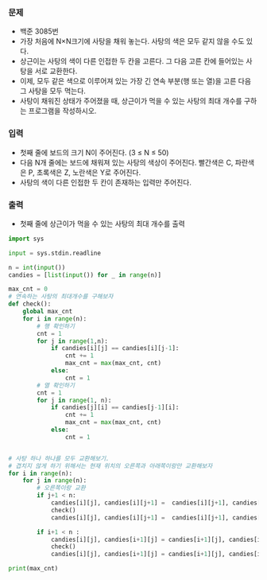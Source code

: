 ### 문제
* 백준 3085번
* 가장 처음에 N×N크기에 사탕을 채워 놓는다. 사탕의 색은 모두 같지 않을 수도 있다. 
* 상근이는 사탕의 색이 다른 인접한 두 칸을 고른다. 그 다음 고른 칸에 들어있는 사탕을 서로 교환한다. 
* 이제, 모두 같은 색으로 이루어져 있는 가장 긴 연속 부분(행 또는 열)을 고른 다음 그 사탕을 모두 먹는다.
* 사탕이 채워진 상태가 주어졌을 때, 상근이가 먹을 수 있는 사탕의 최대 개수를 구하는 프로그램을 작성하시오.

### 입력
* 첫째 줄에 보드의 크기 N이 주어진다. (3 ≤ N ≤ 50)
* 다음 N개 줄에는 보드에 채워져 있는 사탕의 색상이 주어진다. 빨간색은 C, 파란색은 P, 초록색은 Z, 노란색은 Y로 주어진다.
* 사탕의 색이 다른 인접한 두 칸이 존재하는 입력만 주어진다.

### 출력
* 첫째 줄에 상근이가 먹을 수 있는 사탕의 최대 개수를 출력

```python
import sys

input = sys.stdin.readline

n = int(input())
candies = [list(input()) for _ in range(n)]

max_cnt = 0
# 연속하는 사탕의 최대개수를 구해보자
def check():
    global max_cnt
    for i in range(n):
        # 행 확인하기
        cnt = 1
        for j in range(1,n):
            if candies[i][j] == candies[i][j-1]:
                cnt += 1
                max_cnt = max(max_cnt, cnt)
            else:
                cnt = 1
        # 열 확인하기
        cnt = 1
        for j in range(1, n):
            if candies[j][i] == candies[j-1][i]:
                cnt += 1
                max_cnt = max(max_cnt, cnt)
            else:
                cnt = 1


# 사탕 하나 하나를 모두 교환해보기.
# 겹치지 않게 하기 위해서는 현재 위치의 오른쪽과 아래쪽이랑만 교환해보자
for i in range(n):
    for j in range(n):
        # 오른쪽이랑 교환
        if j+1 < n:
            candies[i][j], candies[i][j+1] =  candies[i][j+1], candies[i][j]
            check()
            candies[i][j], candies[i][j+1] =  candies[i][j+1], candies[i][j] # 다시 원래대로

        if i+1 < n :
            candies[i][j], candies[i+1][j] = candies[i+1][j], candies[i][j]
            check()
            candies[i][j], candies[i+1][j] = candies[i+1][j], candies[i][j]

print(max_cnt)

```
